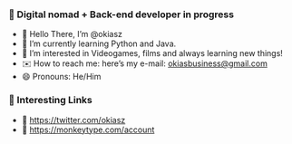 ### 👋 Digital nomad + Back-end developer in progress
- 👋 Hello There, I’m @okiasz
- 🌱 I’m currently learning Python and Java.
- 👀 I’m interested in Videogames, films and always learning new things!
- ✉️ How to reach me: here’s my e-mail: okiasbusiness@gmail.com
- 😄 Pronouns: He/Him

### 📌 Interesting Links 

- 🐣 https://twitter.com/okiasz
- 🦂 https://monkeytype.com/account
